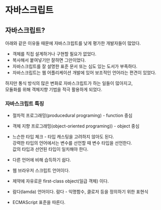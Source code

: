 # 자바스크립트

## 자바스크립트?
아래와 같은 이유들 때문에 자바스크립트를 낮게 평가한 개발자들이 많았다.  

* 객체를 직접 설계하거나 구현할 필요가 없었다.  
* 복사해서 붙여넣기만 잘하면 그만이었다.  
* 자바스크립트를 잘 설명한 표준 문서 또는 심도 있는 도서가 부족하다.  
* 자바스크립트는 웹 어플리케이션 개발에 있어 보조적인 언어라는 편견이 있었다.  

하지만 통식 방식의 많은 변화로 자바스크립트가 하는 일들이 많아지고,  
모듈화를 위해 객체지향 기법을 적극 활용하게 되었다.

### 자바스크립트 특징  
* 절차적 프로그래밍(producedural programing) - function 중심  
* 객체 지향 프로그래밍(object-oriented programing)) - object 중심  
* 느슨한 타입 체크 - 타입 캐스팅을 고려하지 않아도 된다.  
	강력한 타입의 언어에서는 변수를 선언할 때 변수 타입을 선언한다.  
	값의 타입과 선언된 타입이 일치해야 한다.  

* 다른 언어에 비해 습득하기 쉽다.  
* 웹 브라우저 스크립트 언어이다.  
* 제약에 자유로운 first-class object(일급 객체) 이다.  
* 람다(lamda) 언어이다. 람다 - 익명함수, 클로저 등을 정의하기 위한 표현식
* ECMAScript 표준을 따른다.